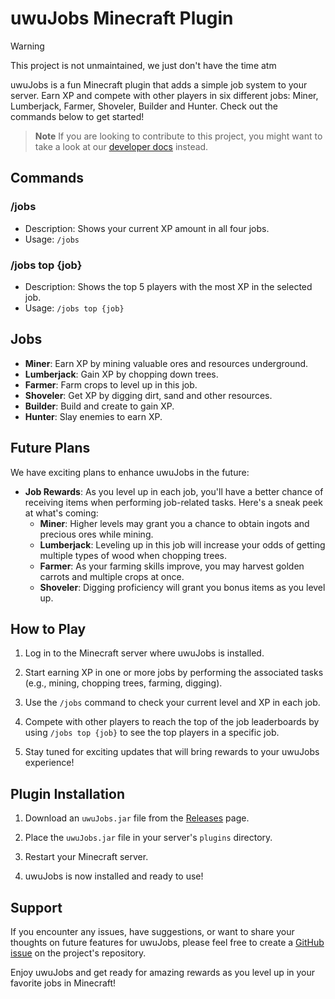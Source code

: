 # uwuJobs Minecraft Plugin

> [!WARNING]
> This project is not unmaintained, we just don't have the time atm 

uwuJobs is a fun Minecraft plugin that adds a simple job system to your server. Earn XP and compete with other players in six different jobs: Miner, Lumberjack, Farmer, Shoveler, Builder and Hunter. Check out the commands below to get started!

> **Note**
> If you are looking to contribute to this project, you might want to take a look at our [developer docs](https://github.com/uwuPlugins/uwuJobs/blob/master/docs/README.dev.md) instead.

## Commands

### /jobs
- Description: Shows your current XP amount in all four jobs.
- Usage: `/jobs`

### /jobs top {job}
- Description: Shows the top 5 players with the most XP in the selected job.
- Usage: `/jobs top {job}`

## Jobs

- **Miner**: Earn XP by mining valuable ores and resources underground.
- **Lumberjack**: Gain XP by chopping down trees.
- **Farmer**: Farm crops to level up in this job.
- **Shoveler**: Get XP by digging dirt, sand and other resources.
- **Builder**: Build and create to gain XP.
- **Hunter**: Slay enemies to earn XP.

## Future Plans

We have exciting plans to enhance uwuJobs in the future:

- **Job Rewards**: As you level up in each job, you'll have a better chance of receiving items when performing job-related tasks. Here's a sneak peek at what's coming:
  - **Miner**: Higher levels may grant you a chance to obtain ingots and precious ores while mining.
  - **Lumberjack**: Leveling up in this job will increase your odds of getting multiple types of wood when chopping trees.
  - **Farmer**: As your farming skills improve, you may harvest golden carrots and multiple crops at once.
  - **Shoveler**: Digging proficiency will grant you bonus items as you level up.

## How to Play

1. Log in to the Minecraft server where uwuJobs is installed.

2. Start earning XP in one or more jobs by performing the associated tasks (e.g., mining, chopping trees, farming, digging).

3. Use the `/jobs` command to check your current level and XP in each job.

4. Compete with other players to reach the top of the job leaderboards by using `/jobs top {job}` to see the top players in a specific job.

5. Stay tuned for exciting updates that will bring rewards to your uwuJobs experience!

## Plugin Installation

1. Download an `uwuJobs.jar` file from the [Releases](https://github.com/MartinRostejnsky/uwuJobs/releases) page.

2. Place the `uwuJobs.jar` file in your server's `plugins` directory.

3. Restart your Minecraft server.

4. uwuJobs is now installed and ready to use!

## Support

If you encounter any issues, have suggestions, or want to share your thoughts on future features for uwuJobs, please feel free to create a [GitHub issue](https://github.com/MartinRostejnsky/uwuJobs/issues) on the project's repository.

Enjoy uwuJobs and get ready for amazing rewards as you level up in your favorite jobs in Minecraft!
